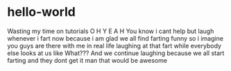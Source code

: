 # hello-world
Wasting my time on tutorials O H Y E A H
You know i cant help but laugh whenever i fart now because i am glad we all find farting funny so i imagine you guys are there with me in real life laughing at that fart while everybody else looks at us like What??? And we continue laughing because we all start farting and they dont get it man that would be awesome
